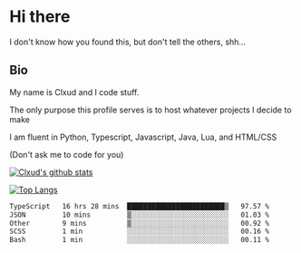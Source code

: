

# Hi there
I don't know how you found this, but don't tell the others, shh...

## Bio
My name is Clxud and I code stuff.

The only purpose this profile serves is to host whatever projects I decide to make

I am fluent in Python, Typescript, Javascript, Java, Lua, and HTML/CSS



(Don't ask me to code for you)

[![Clxud's github stats](https://github-readme-stats.vercel.app/api?username=cloudwithax&count_private=true&theme=dark&show_icons=true)](https://github.com/anuraghazra/github-readme-stats) 

[![Top Langs](https://github-readme-stats.vercel.app/api/top-langs/?username=cloudwithax&theme=dark)](https://github.com/anuraghazra/github-readme-stats)

<!--START_SECTION:waka-->

```txt
TypeScript   16 hrs 28 mins  ████████████████████████▒   97.57 %
JSON         10 mins         ▒░░░░░░░░░░░░░░░░░░░░░░░░   01.03 %
Other        9 mins          ▒░░░░░░░░░░░░░░░░░░░░░░░░   00.92 %
SCSS         1 min           ░░░░░░░░░░░░░░░░░░░░░░░░░   00.16 %
Bash         1 min           ░░░░░░░░░░░░░░░░░░░░░░░░░   00.11 %
```

<!--END_SECTION:waka-->







